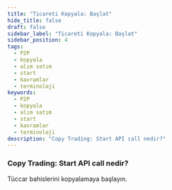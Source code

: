 ```yaml
---
title: "Ticareti Kopyala: Başlat"
hide_title: false
draft: false
sidebar_label: "Ticareti Kopyala: Başlat"
sidebar_position: 4
tags:
  - P2P
  - kopyala
  - alım satım
  - start
  - kavramlar
  - terminoloji
keywords:
  - P2P
  - kopyala
  - alım satım
  - start
  - kavramlar
  - terminoloji
description: "Copy Trading: Start API call nedir?"
---
```


### Copy Trading: Start API call nedir?

Tüccar bahislerini kopyalamaya başlayın.
